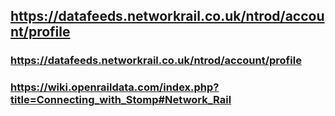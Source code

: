 
## https://datafeeds.networkrail.co.uk/ntrod/account/profile
### https://datafeeds.networkrail.co.uk/ntrod/account/profile
### https://wiki.openraildata.com/index.php?title=Connecting_with_Stomp#Network_Rail